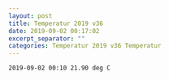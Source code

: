 ```yaml
---
layout: post
title: Temperatur 2019 v36
date: 2019-09-02 00:17:02
excerpt_separator: ""
categories: Temperatur 2019 v36 Temperatur
---
```

```
2019-09-02 00:10 21.90 deg C
```
